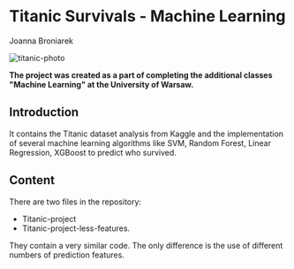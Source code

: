 # Titanic Survivals - Machine Learning
Joanna Broniarek

![titanic-photo](https://ocdn.eu/pulscms-transforms/1/3yck9kqTURBXy80NTYzNTExY2MzODdkZGU4M2JkNWQwZWQ2NDBiMTc0NS5qcGVnkZMCzQMmAIKhMAGhMQA)


**The project was created as a part of completing the additional classes "Machine Learning" at the University of Warsaw.**

## Introduction
It contains the Titanic dataset analysis from Kaggle and the implementation of several machine learning algorithms like SVM, Random Forest, Linear Regression, XGBoost to predict who survived.

## Content
There are two files in the repository:
+ Titanic-project
+ Titanic-project-less-features.

They contain a very similar code. The only difference is the use of different numbers of prediction features.
